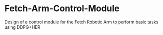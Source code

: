 # Fetch-Arm-Control-Module
Design of a control module for the Fetch Robotic Arm to perform basic tasks using DDPG+HER
